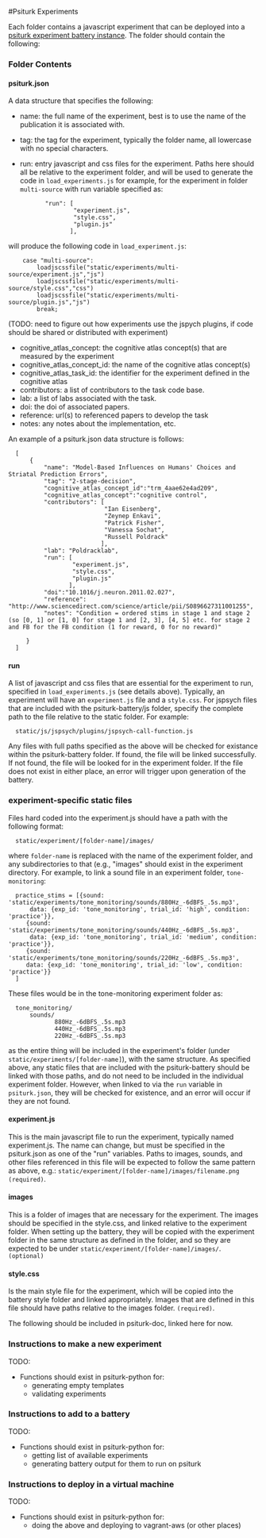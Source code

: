 #Psiturk Experiments

Each folder contains a javascript experiment that can be deployed into a [psiturk experiment battery instance](http://www.github.com/psiturk/psiturk-battery). The folder should contain the following:

### Folder Contents

#### psiturk.json
A data structure that specifies the following:
 - name: the full name of the experiment, best is to use the name of the publication it is associated with.
 - tag: the tag for the experiment, typically the folder name, all lowercase with no special characters.
 - run: entry javascript and css files for the experiment. Paths here should all be relative to the experiment folder, and will be used to generate the code in `load_experiments.js` for example, for the experiment in folder `multi-source` with run variable specified as:

              "run": [
                      "experiment.js",
                      "style.css",
                      "plugin.js"
                     ],
 

will produce the following code in `load_experiment.js`:

		case "multi-source":
			loadjscssfile("static/experiments/multi-source/experiment.js","js")
			loadjscssfile("static/experiments/multi-source/style.css","css")
			loadjscssfile("static/experiments/multi-source/plugin.js","js")
			break;

(TODO: need to figure out how experiments use the jspych plugins, if code should be shared or distributed with experiment)
 - cognitive_atlas_concept: the cognitive atlas concept(s) that are measured by the experiment
 - cognitive_atlas_concept_id: the name of the cognitive atlas concept(s)
 - cognitive_atlas_task_id: the identifier for the experiment defined in the cognitive atlas
 - contributors: a list of contributors to the task code base.
 - lab: a list of labs associated with the task.
 - doi: the doi of associated papers.
 - reference: url(s) to referenced papers to develop the task
 - notes: any notes about the implementation, etc.

An example of a psiturk.json data structure is follows:

      [
          {
              "name": "Model-Based Influences on Humans' Choices and Striatal Prediction Errors",
              "tag": "2-stage-decision",
              "cognitive_atlas_concept_id":"trm_4aae62e4ad209",
              "cognitive_atlas_concept":"cognitive control",
              "contributors": [
                               "Ian Eisenberg",
                               "Zeynep Enkavi",
                               "Patrick Fisher",
                               "Vanessa Sochat",
                               "Russell Poldrack"
                              ], 
              "lab": "Poldracklab",
              "run": [
                      "experiment.js",
                      "style.css",
                      "plugin.js"
                     ],
              "doi":"10.1016/j.neuron.2011.02.027",
              "reference": "http://www.sciencedirect.com/science/article/pii/S0896627311001255",
              "notes": "Condition = ordered stims in stage 1 and stage 2 (so [0, 1] or [1, 0] for stage 1 and [2, 3], [4, 5] etc. for stage 2 and FB for the FB condition (1 for reward, 0 for no reward)"
    
         }
      ]

#### run
A list of javascript and css files that are essential for the experiment to run, specified in `load_experiments.js` (see details above). Typically, an experiment will have an `experiment.js` file and a `style.css`. For jspsych files that are included with the psiturk-battery/js folder, specify the complete path to the file relative to the static folder. For example:

      static/js/jspsych/plugins/jspsych-call-function.js

Any files with full paths specified as the above will be checked for existance within the psiturk-battery folder. If found, the file will be linked successfully. If not found, the file will be looked for in the experiment folder. If the file does not exist in either place, an error will trigger upon generation of the battery.

### experiment-specific static files
Files hard coded into the experiment.js should have a path with the following format:

      static/experiment/[folder-name]/images/

where `folder-name` is replaced with the name of the experiment folder, and any subdirectories to that (e.g., "images" should exist in the experiment directory. For example, to link a sound file in an experiment folder, `tone-monitoring`:

      practice_stims = [{sound: 'static/experiments/tone_monitoring/sounds/880Hz_-6dBFS_.5s.mp3',
		  data: {exp_id: 'tone_monitoring', trial_id: 'high', condition: 'practice'}},
		 {sound: 'static/experiments/tone_monitoring/sounds/440Hz_-6dBFS_.5s.mp3',
		  data: {exp_id: 'tone_monitoring', trial_id: 'medium', condition: 'practice'}},
		 {sound: 'static/experiments/tone_monitoring/sounds/220Hz_-6dBFS_.5s.mp3',
		 data: {exp_id: 'tone_monitoring', trial_id: 'low', condition: 'practice'}}
      ]

These files would be in the tone-monitoring experiment folder as:

      tone_monitoring/
          sounds/
                 880Hz_-6dBFS_.5s.mp3
                 440Hz_-6dBFS_.5s.mp3
                 220Hz_-6dBFS_.5s.mp3

as the entire thing will be included in the experiment's folder (under `static/experiments/[folder-name]`), with the same structure. As specified above, any static files that are included with the psiturk-battery should be linked with those paths, and do not need to be included in the individual experiment folder. However, when linked to via the `run` variable in `psiturk.json`, they will be checked for existence, and an error will occur if they are not found.


#### experiment.js
This is the main javascript file to run the experiment, typically named experiment.js. The name can change, but must be specified in the psiturk.json as one of the "run" variables. Paths to images, sounds, and other files referenced in this file will be expected to follow the same pattern as above, e.g.: `static/experiment/[folder-name]/images/filename.png` `(required)`.

#### images
This is a folder of images that are necessary for the experiment. The images should be specified in the style.css, and linked relative to the experiment folder. When setting up the battery, they will be copied with the experiment folder in the same structure as defined in the folder, and so they are expected to be under `static/experiment/[folder-name]/images/`. `(optional)`

#### style.css
Is the main style file for the experiment, which will be copied into the battery style folder and linked appropriately. Images that are defined in this file should have paths relative to the images folder. `(required)`.

The following should be included in psiturk-doc, linked here for now.

### Instructions to make a new experiment
TODO:

- Functions should exist in psiturk-python for:
   - generating empty templates
   - validating experiments


### Instructions to add to a battery
TODO:

- Functions should exist in psiturk-python for:
   - getting list of available experiments
   - generating battery output for them to run on psiturk


### Instructions to deploy in a virtual machine
TODO:

- Functions should exist in psiturk-python for:
   - doing the above and deploying to vagrant-aws (or other places)

